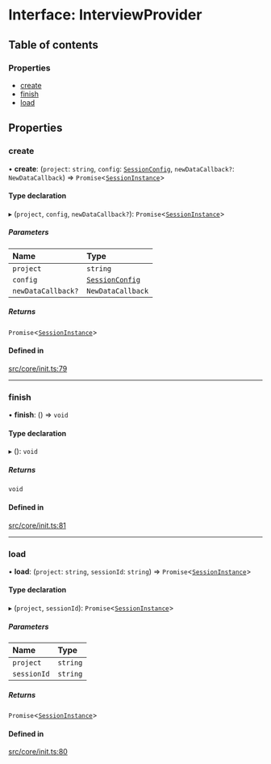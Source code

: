 # Interface: InterviewProvider

## Table of contents

### Properties

- [create](../wiki/InterviewProvider#create)
- [finish](../wiki/InterviewProvider#finish)
- [load](../wiki/InterviewProvider#load)

## Properties

### create

• **create**: (`project`: `string`, `config`: [`SessionConfig`](../wiki/SessionConfig), `newDataCallback?`: `NewDataCallback`) => `Promise`<[`SessionInstance`](../wiki/SessionInstance)\>

#### Type declaration

▸ (`project`, `config`, `newDataCallback?`): `Promise`<[`SessionInstance`](../wiki/SessionInstance)\>

##### Parameters

| Name | Type |
| :------ | :------ |
| `project` | `string` |
| `config` | [`SessionConfig`](../wiki/SessionConfig) |
| `newDataCallback?` | `NewDataCallback` |

##### Returns

`Promise`<[`SessionInstance`](../wiki/SessionInstance)\>

#### Defined in

[src/core/init.ts:79](https://github.com/decisively-io/interview-sdk/blob/00b4a6d/src/core/init.ts#L79)

___

### finish

• **finish**: () => `void`

#### Type declaration

▸ (): `void`

##### Returns

`void`

#### Defined in

[src/core/init.ts:81](https://github.com/decisively-io/interview-sdk/blob/00b4a6d/src/core/init.ts#L81)

___

### load

• **load**: (`project`: `string`, `sessionId`: `string`) => `Promise`<[`SessionInstance`](../wiki/SessionInstance)\>

#### Type declaration

▸ (`project`, `sessionId`): `Promise`<[`SessionInstance`](../wiki/SessionInstance)\>

##### Parameters

| Name | Type |
| :------ | :------ |
| `project` | `string` |
| `sessionId` | `string` |

##### Returns

`Promise`<[`SessionInstance`](../wiki/SessionInstance)\>

#### Defined in

[src/core/init.ts:80](https://github.com/decisively-io/interview-sdk/blob/00b4a6d/src/core/init.ts#L80)
